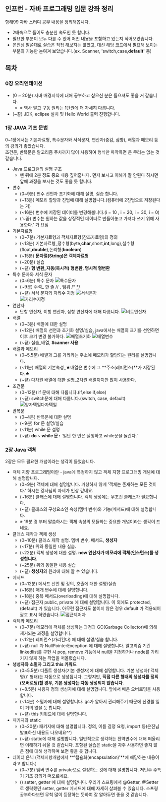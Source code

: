 ## 인프런 - 자바 프로그래밍 입문 강좌 정리
항해99 자바 스터디 공부 내용을 정리해봅니다.  
- 2배속으로 들어도 충분한 속도인 듯 합니다.
- 필요한 부분이 모두 다를 수 있어 어떤 내용을 포함하고 있는지 적어보았습니다.
- 은진님 말씀대로 실습은 직접 해보지는 않았고, 대신 해당 코드에서 필요해 보이는 부분의 기능만 눈여겨 보았습니다.(ex. Scanner, 'switch,case,**default'** 등)

## 목차
### 0장 오리엔테이션
- (0 ~ 20분) 자바 배경지식에 대해 공부하고 싶으신 분은 들으셔도 좋을 거 같습니다.
    - ※ 역사 말고 구동 원리는 1단원에 더 자세히 다룹니다.
- (~끝) JDK, eclipse 설치 및 Hello World 출력 진행합니다.

### 1장 JAVA 기초 문법
0~1장에서는 기본자료형, 특수문자와 서식문자, 연산자(증감, 삼항), 배열과 메모리 등의 강의가 좋았습니다.  
조건문, 반복문은 알고리즘 주차까지 많이 사용하여 형식만 파악하면 큰 무리는 없는 것 같습니다.  
- Java 프로그램의 실행 구조
    - 맨 뒤에 2분 정도 중요 내용 짚어줍니다. 먼저 보시고 이해가 잘 안된다 하시면 앞에 과정을 보시는 것도 좋을 듯 합니다.
- 변수
    - (0~9분) 변수 선언과 초기화에 대해 설명, 실습 합니다.
    - (~13분) 메모리 할당과 진법에 대해 설명합니다.(컴퓨터에 2진법으로 저장된다는 거)
    - (~16분) 변수에 저장된 데이터를 변경해봅니다.(i = 10 , i = 20, i = 30, i = 0)
    - ('~끝) 변수는 원하는 값을 상징적인 데이터로 만들어놓고 가져다 쓰기 위해 사용한다.' 가 요점
- 기본자료형
    - (0~7분) 기본자료형과 객체자료형(참조자료형)의 정의
    - (~13분) 기본자료형_정수형(byte,**char**,short,**int**,long),실수형(float,**double**),논리형(**boolean**)
    - (~15분) **문자열(String)은 객체자료형**
    - (~20분) 실습
    - (~끝) **형 변환_자동(묵시적) 형변환, 명시적 형변환**
- 특수 문자와 서식 문자
    - (0~6분) 특수 문자
    ![특수문자](images/특수문자.png)  
    - (~9분) 주석_ 한 줄 // , 범위 /* */
    - (~끝) 서식 문자와 자리수 지정
    ![서식문자](images/서식문자.png)  
    ![자리수지정](images/자리수지정.png)  
- 연산자
    - 단항 연산자, 이항 연산자, 삼항 연산자에 대해 다룹니다.
    ![비트연산자](images/비트연산자.png)  
- 배열
    - (0~3분) 배열에 대한 설명
    - (~12분) 배열의 선언과 초기화 설명/실습, java에서는 배열의 크기를 선언하면 이후 크기 변경 불가하다.
    ![배열초기화](images/배열초기화.png) ![배열변수](images/배열변수.png)  
    - (~끝) 실습_배열, **Scanner 사용**
- 배열과 메모리
    - (0~5.5분) 배열과 그를 가리키는 주소에 메모리가 할당되는 원리를 설명합니다.
    - (~11분) 배열의 기본속성_★배열은 변수에 그 **주소(레퍼런스)**가 저장된다.★
    - (~끝) 다차원 배열에 대한 설명_2차원 배열까지만 많이 사용한다.
- 조건문
    - (0~12분) if 문에 대해 다룹니다.(if,else if,else)
    - (~끝) switch문에 대해 다룹니다.(switch, case, default)
    ![양자택일다자택일](images/양자택일다자택일.png)
- 반복문
    - (0~4분) 반복문에 대한 설명
    - (~9분) for 문 설명/실습
    - (~11분) while 문 설명
    - (~끝) **do ~ while 문 :** '일단 한 번은 실행하고 while문을 돌린다.'

### 2장 Java 객체
2장은 모두 필요한 개념이라는 생각이 들었습니다.  
- 객체 지향 프로그래밍이란 - java에 특정하지 않고 객체 지향 프로그래밍 개념에 대해 설명합니다.
    - (0~9분) 객체에 대해 설명합니다. 거창하지 않게 '객체는 존재하는 모든 것이다.' 하시는 강사님의 자세가 인상 깊네요.
    - (~16분) 클래스에 대해 설명합니다. 객체 생성에는 무조건 클래스가 필요합니다.
    - (~끝) 클래스의 구성요소인 속성(멤버 변수)와 기능(메서드)에 대해 설명합니다.
    - ※ 19분 경 부터 말씀하시는 객체 속성의 모듈화는 중요한 개념이라는 생각이 드네요.
- 클래스 제작과 객체 생성
    - (0~10분) 클래스 제작 설명. 멤버 변수, 메서드, **생성자**
    - (~17분) 위와 동일한 내용 실습.
    - (~22분) 객체 생성에 대한 설명. **new 연산자가 메모리에 객체(인스턴스)를 생성합니다.**
    - (~25분) 위와 동일한 내용 실습
    - (~끝) **생성자**의 원리에 대해 알 수 있습니다.
- 메서드
    - (0~12분) 메서드 선언 및 정의, 호출에 대한 설명/실습
    - (~16분) 매개 변수에 대해 설명합니다.
    - (~18분) 중복 메서드(overloading)에 대해 설명합니다.
    - (~끝) 접근자 public, private 에 대해 설명합니다. 이 외에도 protected, (default) 가 있습니다. 아무런 접근자도 붙이지 않은 경우 default 가 적용되어 괄호 표시 하였습니다.
    ![접근제어자](images/접근제어자.png)  
- 객체와 메모리
    - (0~7분) 메모리에 객체를 생성하는 과정과 GC(Garbage Collector)에 의해 제거되는 과정을 설명합니다.
    - (~12분) 레퍼런스(가리킨다) 에 대해 설명/실습 합니다.
    - (~끝) null 과 NullPointerException 에 대해 설명합니다. 알고리즘 기간 linkedlist를 구현 시 pop, remove 기능에서 null을 지정하거나 node를 가리키지 않게 하는 작업을 떠올렸습니다.
- **생성자와 소멸자 그리고 this 키워드**
    - (0~5.5분) 디폴트 생성자(기본 생성자)에 대해 설명합니다. 기본 생성자('객체명()' 형태)는 자동으로 생성됩니다. 그렇지만, **직접 다른 형태의 생성자를 정의(오버로딩)할 경우, 기본 생성자는 자동 생성되지 않습니다.**
    - (~8.5분) 사용자 정의 생성자에 대해 설명합니다. 앞에서 배운 오버로딩을 사용합니다.
    - (~14분) 소멸자에 대해 설명합니다. gc가 알아서 관리해주기 때문에 신경쓸 일이 거의 없을 듯 합니다.
    - (~끝) this 키워드에 대해 설명합니다.
- 패키지와 static
    - (0~20분) 패키지에 대해 설명합니다. 정의, 이름 결정 요령, import 등(은진님 발표하신 내용도 나오네요^^)
    - (~끝) static에 대해 설명합니다. 일반적으로 생각하는 전역변수에 대해 떠올리면 이해하기 쉬울 것 같습니다. 포함된 실습은 static을 자주 사용하면 좋지 않은 점에 대해 생각하며 보면 좋을 듯 합니다.
- 데이터 은닉 (객체지향개념에서 **'캡슐화(encapsulation)'**에 해당하는 내용이라고 합니다.)
    - (0~7분) 멤버 변수를 private으로 설정하는 것에 대해 설명합니다. 저번주 주특기 기초 강의가 떠오르네요.
    - () setter, getter 에 대해 설명합니다. 우리가 스프링에서 @Getter, @Setter 로 생략했던 setter, getter 메서드에 대해 자세히 살펴볼 수 있습니다. 스프링 공부하다보면 무척 많이 등장하는 듯하여 잘 알아두면 좋을 것 같습니다.

